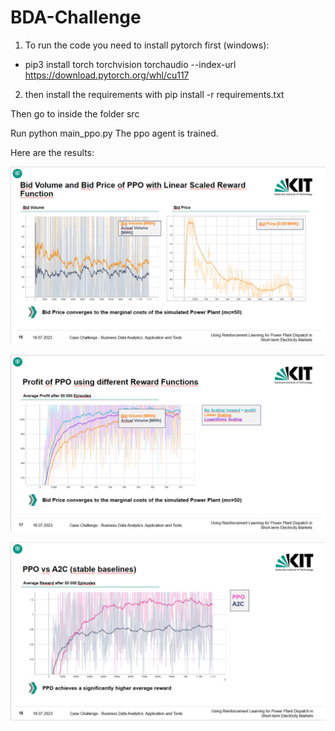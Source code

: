 # BDA-Challenge

1. To run the code you need to install pytorch first (windows):
- pip3 install torch torchvision torchaudio --index-url https://download.pytorch.org/whl/cu117
2. then install the requirements with pip install -r requirements.txt

Then go to inside the folder src

Run python main_ppo.py
The ppo agent is trained. 

Here are the results:

![image.png](./images/image1.png)


![image-1.png](./images/image2.png)


![image-2.png](./images/image3.png)


